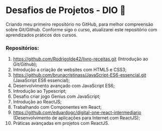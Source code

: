 # Desafios de Projetos - DIO 🚶

Criando meu primeiro repositório no GitHub, para melhor compreensão sobre Git/Github.
Conforme sigo o curso, atualizarei este repositório com aprendizados práticos dos cursos.

### Repositórios:

1. https://github.com/RodrigoIde42/livro-receitas.git (Introdução ao Git/Github);
2. Introdução a criação de websites com HTML5 e CSS3;
3. https://github.com/brunacristinass/JavaScript-ES6-essencial.git (JavaScript ES6 essencial);
4. Desenvolvimento avançado com JavaScript ES6;
5. Introdução ao Typescript;
6. Desafio criar jogo Genius com JavaScript;
7. Introdução ao ReactJS;
8. Trabalhando com Componentes em React;
9. https://github.com/eduardogc/digital-one-react-intermediario (Desenvolvimento de aplicações para Internet com ReactJS);
10. Práticas avançadas em projetos com ReactJS.

